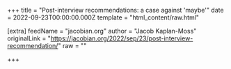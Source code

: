 
+++
title = "Post-interview recommendations: a case against 'maybe'"
date = 2022-09-23T00:00:00.000Z
template = "html_content/raw.html"

[extra]
feedName = "jacobian.org"
author = "Jacob Kaplan-Moss"
originalLink = "https://jacobian.org/2022/sep/23/post-interview-recommendation/"
raw = ""

+++

